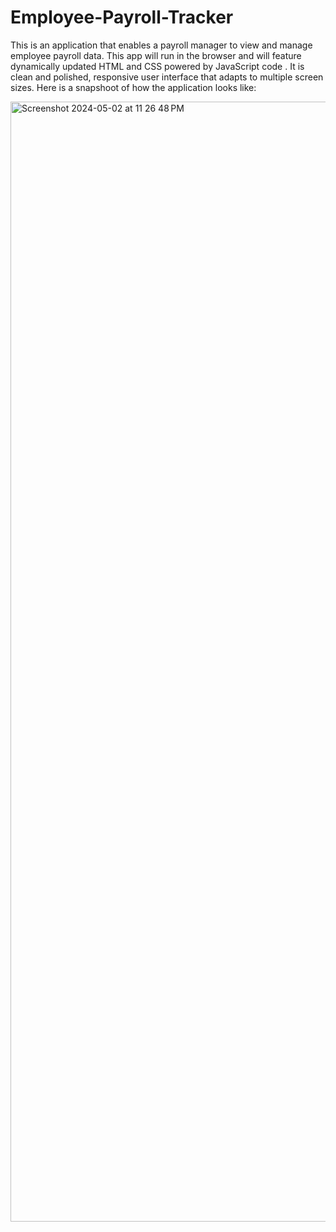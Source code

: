# Employee-Payroll-Tracker
This is an application that enables a payroll manager to view and manage employee payroll data. This app will run in the browser and will feature dynamically updated HTML and CSS powered by JavaScript code . It is clean and polished, responsive user interface that adapts to multiple screen sizes. 
Here is a snapshoot of how the application looks like:

<img width="1792" alt="Screenshot 2024-05-02 at 11 26 48 PM" src="https://github.com/Noliva8/Employee-Payroll-Tracker/assets/147685999/f6062ef1-1e87-4ee4-993d-ca3c6865e6db">
